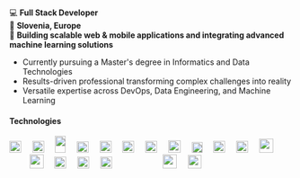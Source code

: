💻   **Full Stack Developer**
<br/>
📍   **Slovenia, Europe**
<br/>
🚀   **Building scalable web & mobile applications and integrating advanced machine learning solutions**

- Currently pursuing a Master's degree in Informatics and Data Technologies
- Results-driven professional transforming complex challenges into reality
- Versatile expertise across DevOps, Data Engineering, and Machine Learning

#### Technologies
<div>
   <img src="https://upload.wikimedia.org/wikipedia/commons/thumb/4/4c/Typescript_logo_2020.svg/1200px-Typescript_logo_2020.svg.png" width="21px"/>
   &nbsp&nbsp&nbsp
   <img src="https://brandslogos.com/wp-content/uploads/images/large/python-logo.png" width="21px"/>
   &nbsp&nbsp&nbsp
   <img src="https://brandslogos.com/wp-content/uploads/images/large/java-logo.png" width="19px" height="30px"/>
   &nbsp&nbsp&nbsp
   <img src="https://cdn.worldvectorlogo.com/logos/golang-1.svg" width="21px" height="20px"/>
   &nbsp&nbsp&nbsp
   <img src="https://d2nir1j4sou8ez.cloudfront.net/wp-content/uploads/2021/12/nextjs-boilerplate-logo.png" width="21px"/>
   &nbsp&nbsp&nbsp
   <img src="https://brandslogos.com/wp-content/uploads/images/large/react-logo.png" width="21px" />
   &nbsp&nbsp&nbsp
   <img src="https://brandslogos.com/wp-content/uploads/images/large/vue-logo.png" width="21px" />
   &nbsp&nbsp&nbsp
   <img src="https://docs.nestjs.com/assets/logo-small.svg" width="22px"/>
   &nbsp&nbsp&nbsp
   <img src="https://cdn.icon-icons.com/icons2/2699/PNG/512/expressjs_logo_icon_169185.png" width="19px"/>
   &nbsp&nbsp&nbsp
   <img src="https://cdn.worldvectorlogo.com/logos/fastapi-1.svg" width="21px"/>
   &nbsp&nbsp&nbsp
   <img src="https://brandslogos.com/wp-content/uploads/images/large/spring-logo.png" width="21px"/>
   &nbsp&nbsp&nbsp
   <img src="https://brandslogos.com/wp-content/uploads/images/large/docker-logo.png" width="25px"/>
   &nbsp&nbsp&nbsp
   &nbsp&nbsp&nbsp
   <img src="https://brandslogos.com/wp-content/uploads/images/large/rabbitmq-logo.png" width="16px"/>
   &nbsp&nbsp&nbsp
   <img src="https://cdn.worldvectorlogo.com/logos/mongodb-icon-1.svg" width="25px"/>
   &nbsp&nbsp&nbsp
   <img src="https://cdn.worldvectorlogo.com/logos/postgresql.svg" width="21px"/>
   &nbsp&nbsp&nbsp
   <img src="https://cdn.worldvectorlogo.com/logos/mysql-logo-pure.svg" width="21px"/>
   &nbsp&nbsp&nbsp
   <img src="https://cdn.worldvectorlogo.com/logos/redis.svg" width="21px"/>
   &nbsp&nbsp&nbsp
   <img src="https://cdn.worldvectorlogo.com/logos/firebase-1.svg" width="15px"/>
   &nbsp&nbsp&nbsp
   <img src="https://cdn.worldvectorlogo.com/logos/tensorflow-2.svg" width="16px"/>
   &nbsp&nbsp&nbsp
   <img src="https://upload.wikimedia.org/wikipedia/commons/0/05/Scikit_learn_logo_small.svg" width="25px"/>
   &nbsp&nbsp&nbsp
   <img src="https://cdn.worldvectorlogo.com/logos/aws-2.svg" width="24px"/>
   &nbsp&nbsp&nbsp
   
</div>
